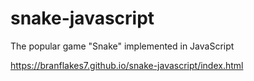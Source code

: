 # snake-javascript
The popular game "Snake" implemented in JavaScript

https://branflakes7.github.io/snake-javascript/index.html
